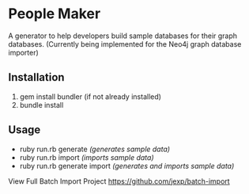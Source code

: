 # People Maker

A generator to help developers build sample databases for their graph databases.
(Currently being implemented for the Neo4j graph database importer)

## Installation
1. gem install bundler (if not already installed)
2. bundle install
	
## Usage
* ruby run.rb generate *(generates sample data)*
* ruby run.rb import *(imports sample data)*
* ruby run.rb generate import *(generates and imports sample data)* 


View Full Batch Import Project
https://github.com/jexp/batch-import

